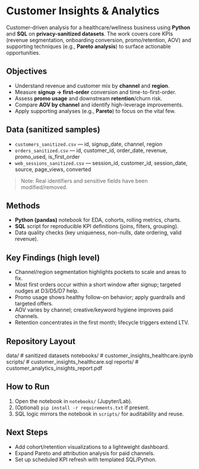 # Customer Insights & Analytics

Customer-driven analysis for a healthcare/wellness business using **Python** and **SQL** on **privacy-sanitized datasets**. The work covers core KPIs (revenue segmentation, onboarding conversion, promo/retention, AOV) and supporting techniques (e.g., **Pareto analysis**) to surface actionable opportunities.

## Objectives
- Understand revenue and customer mix by **channel** and **region**.
- Measure **signup → first-order** conversion and time-to-first-order.
- Assess **promo usage** and downstream **retention**/churn risk.
- Compare **AOV by channel** and identify high-leverage improvements.
- Apply supporting analyses (e.g., **Pareto**) to focus on the vital few.

## Data (sanitized samples)
- `customers_sanitized.csv` — id, signup_date, channel, region  
- `orders_sanitized.csv` — id, customer_id, order_date, revenue, promo_used, is_first_order  
- `web_sessions_sanitized.csv` — session_id, customer_id, session_date, source, page_views, converted  
> Note: Real identifiers and sensitive fields have been modified/removed.

## Methods
- **Python (pandas)** notebook for EDA, cohorts, rolling metrics, charts.
- **SQL** script for reproducible KPI definitions (joins, filters, grouping).
- Data quality checks (key uniqueness, non-nulls, date ordering, valid revenue).

## Key Findings (high level)
- Channel/region segmentation highlights pockets to scale and areas to fix.
- Most first orders occur within a short window after signup; targeted nudges at D3/D5/D7 help.
- Promo usage shows healthy follow-on behavior; apply guardrails and targeted offers.
- AOV varies by channel; creative/keyword hygiene improves paid channels.
- Retention concentrates in the first month; lifecycle triggers extend LTV.

## Repository Layout


data/ # sanitized datasets
notebooks/ # customer_insights_healthcare.ipynb
scripts/ # customer_insights_healthcare.sql
reports/ # customer_analytics_insights_report.pdf



## How to Run
1. Open the notebook in `notebooks/` (Jupyter/Lab).  
2. (Optional) `pip install -r requirements.txt` if present.  
3. SQL logic mirrors the notebook in `scripts/` for auditability and reuse.

## Next Steps
- Add cohort/retention visualizations to a lightweight dashboard.
- Expand Pareto and attribution analysis for paid channels.
- Set up scheduled KPI refresh with templated SQL/Python.
